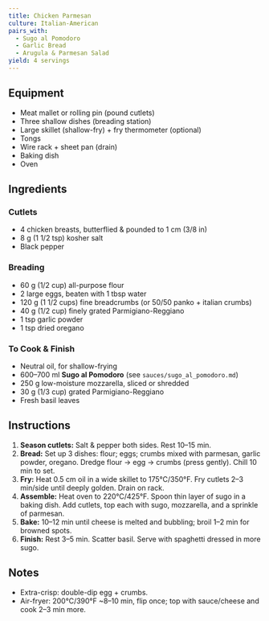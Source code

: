 ```yaml
---
title: Chicken Parmesan
culture: Italian-American
pairs_with:
  - Sugo al Pomodoro
  - Garlic Bread
  - Arugula & Parmesan Salad
yield: 4 servings
---
```


## Equipment
- Meat mallet or rolling pin (pound cutlets)
- Three shallow dishes (breading station)
- Large skillet (shallow-fry) + fry thermometer (optional)
- Tongs
- Wire rack + sheet pan (drain)
- Baking dish
- Oven

## Ingredients
### Cutlets
- 4 chicken breasts, butterflied & pounded to 1 cm (3/8 in)
- 8 g (1 1/2 tsp) kosher salt
- Black pepper

### Breading
- 60 g (1/2 cup) all-purpose flour
- 2 large eggs, beaten with 1 tbsp water
- 120 g (1 1/2 cups) fine breadcrumbs (or 50/50 panko + italian crumbs)
- 40 g (1/2 cup) finely grated Parmigiano-Reggiano
- 1 tsp garlic powder
- 1 tsp dried oregano

### To Cook & Finish
- Neutral oil, for shallow-frying
- 600–700 ml **Sugo al Pomodoro** (see `sauces/sugo_al_pomodoro.md`)
- 250 g low-moisture mozzarella, sliced or shredded
- 30 g (1/3 cup) grated Parmigiano-Reggiano
- Fresh basil leaves

## Instructions
1. **Season cutlets:** Salt & pepper both sides. Rest 10–15 min.
2. **Bread:** Set up 3 dishes: flour; eggs; crumbs mixed with parmesan, garlic powder, oregano. Dredge flour → egg → crumbs (press gently). Chill 10 min to set.
3. **Fry:** Heat 0.5 cm oil in a wide skillet to 175°C/350°F. Fry cutlets 2–3 min/side until deeply golden. Drain on rack.
4. **Assemble:** Heat oven to 220°C/425°F. Spoon thin layer of sugo in a baking dish. Add cutlets, top each with sugo, mozzarella, and a sprinkle of parmesan.
5. **Bake:** 10–12 min until cheese is melted and bubbling; broil 1–2 min for browned spots.
6. **Finish:** Rest 3–5 min. Scatter basil. Serve with spaghetti dressed in more sugo.

## Notes
- Extra-crisp: double-dip egg + crumbs.  
- Air-fryer: 200°C/390°F ~8–10 min, flip once; top with sauce/cheese and cook 2–3 min more.
